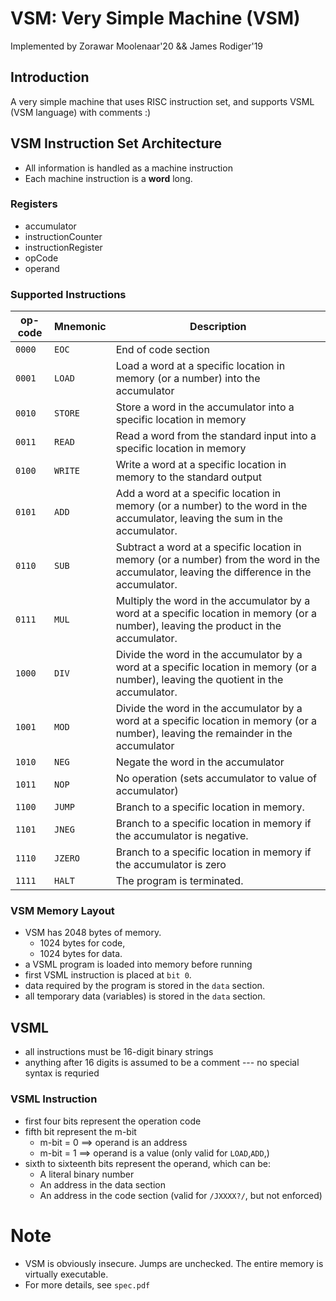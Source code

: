 # VSM: Very Simple Machine (VSM) #
Implemented by Zorawar Moolenaar'20 && James Rodiger'19

## Introduction ##
A very simple machine that uses RISC instruction set, and supports VSML (VSM language) with comments :)

## VSM Instruction Set Architecture ##
* All information is handled as a machine instruction
* Each machine instruction is a **word** long.

### Registers
  * accumulator
  * instructionCounter
  * instructionRegister
  * opCode
  * operand

### Supported Instructions ###
op-code | Mnemonic  | Description
------- | --------- | -----------
`0000`  | `EOC`     | End of code section
`0001`  | `LOAD`    | Load a word at a specific location in memory (or a number) into the accumulator
`0010`  | `STORE`   | Store a word in the accumulator into a specific location in memory
`0011`  | `READ`    | Read a word from the standard input into a specific location in memory
`0100`  | `WRITE`   | Write a word at a specific location in memory to the standard output
`0101`  | `ADD`     | Add a word at a specific location in memory (or a number) to the word in the accumulator, leaving the sum in the accumulator.
`0110`  | `SUB`     | Subtract a word at a specific location in memory (or a number) from the word in the accumulator, leaving the difference in the accumulator.
`0111`  | `MUL`     | Multiply the word in the accumulator by a word at a specific location in memory (or a number), leaving the product in the accumulator.
`1000`  | `DIV`     | Divide the word in the accumulator by a word at a specific location in memory (or a number), leaving the quotient in the accumulator.
`1001`  | `MOD`     | Divide the word in the accumulator by a word at a specific location in memory (or a number), leaving the remainder in the accumulator
`1010`  | `NEG`     | Negate the word in the accumulator
`1011`  | `NOP`     | No operation (sets accumulator to value of accumulator)
`1100`  | `JUMP`    | Branch to a specific location in memory.
`1101`  | `JNEG`    | Branch to a specific location in memory if the accumulator is negative.
`1110`  | `JZERO`   | Branch to a specific location in memory if the accumulator is zero
`1111`  | `HALT`    | The program is terminated.

### VSM Memory Layout ###
  * VSM has 2048 bytes of memory.
    * 1024 bytes for code,
    * 1024 bytes for data.
  * a VSML program is loaded into memory before running
  * first VSML instruction is placed at `bit 0`.
  * data required by the program is stored in the `data` section.
  * all temporary data (variables) is stored in the `data` section.

## VSML ##
  * all instructions must be 16-digit binary strings
  * anything after 16 digits is assumed to be a comment --- no special syntax is requried
 
### VSML Instruction ###
  * first four bits represent the operation code
  * fifth bit represent the m-bit
    * m-bit = 0 ==> operand is an address
    * m-bit = 1 ==> operand is a value (only valid for `LOAD`,`ADD`,)
  * sixth to sixteenth bits represent the operand, which can be:
    * A literal binary number
    * An address in the data section
    * An address in the code section (valid for `/JXXXX?/`, but not enforced)

# Note #
* VSM is obviously insecure. Jumps are unchecked. The entire memory is virtually executable.
* For more details, see `spec.pdf`
